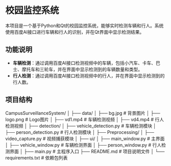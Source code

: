 # 校园监控系统

本项目是一个基于Python和Qt的校园监控系统，能够实时检测车辆和行人。系统使用百度AI接口进行车辆和行人的识别，并在Qt界面中显示检测结果。

## 功能说明

- **车辆检测**：通过调用百度AI接口检测视频中的车辆，包括小汽车、卡车、巴士、摩托车和三轮车，并在界面中显示检测到的车辆数量和类型。
- **行人检测**：通过调用百度AI接口检测视频中的行人，并在界面中显示检测到的行人数。

## 项目结构

CampusSurveillanceSystem/
│
├── data/
│ ├── bg.jpg # 背景图片
│ ├── logo.png # Logo图片
│ ├── vd1.mp4 # 车辆检测视频
│ ├── vd4.mp4 # 行人检测视频
│
├── detection/
│ ├── vehicle_detection.py # 车辆检测模块
│ ├── person_detection.py # 行人检测模块
│
├── Preprocessing/
│ ├── video_capture.py # 视频捕获模块
│
├── ui/
│ ├── main_window.py # 主界面
│ ├── vehicle_window.py # 车辆检测界面
│ ├── person_window.py # 行人检测界面
│
├── main.py # 主程序入口
├── README.md # 项目说明文件
│
└── requirements.txt # 依赖包列表
